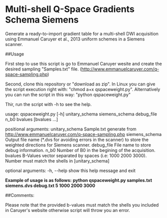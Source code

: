# Multi-shell Q-Space Gradients Schema Siemens

Generate a ready-to-import gradient table for a multi-shell DWI acquisition using Emmanuel Caruyer et al., 2013 uniform schemes in a Siemens scanner.

##Usage

First step to use this script is go to Emmanuel Caruyer wesite and create the desired sampling "Samples.txt" file. (http://www.emmanuelcaruyer.com/q-space-sampling.php)

Second, clone this repository or "download as zip". In Linux you can give the script execution right with: "chmod a+x qspaceweight.py". Alternatively you can run the script in this way: "python qspaceweight.py"

Thir, run the script with -h to see the help. 

usage: qspaceweight.py [-h]
                       unitary_schema siemens_schema debug_file n_b0 bvalues
                       [bvalues ...]

positional arguments:
  unitary_schema  Sample.txt generate from http://www.emmanuelcaruyer.com/q-space-sampling.php
  siemens_schema  Output file name (*.dvs for avoiding errors in the scanner) to store the weighted directions for Siemens scanner.
  debug_file      File name to store debug information.
  n_b0            Number of B0 in the begining of the acquisition.
  bvalues         B-Values vector separated by spaces (i.e: 1000 2000 3000). Number must match the shells in [unitary_schema]

optional arguments:
  -h, --help      show this help message and exit

**Example of usage is as follows:**
**python qspaceweight.py samples.txt siemens.dvs debug.txt 5 1000 2000 3000**


##Comments:

Please note that the provided b-values must match the shells you included in Caruyer's website otherwise script will throw you an error.
